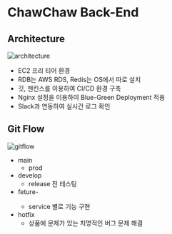 # ChawChaw Back-End

## Architecture

![architecture](https://user-images.githubusercontent.com/50051656/128911410-553b779b-2834-407e-9f1a-a87a09d0408c.JPG)

- EC2 프리 티어 환경
- RDB는 AWS RDS, Redis는 OS에서 따로 설치
- 깃, 젠킨스를 이용하여 CI/CD 환경 구축
- Nginx 설정을 이용하여 Blue-Green Deployment 적용
- Slack과 연동하여 실시간 로그 확인

## Git Flow

![gitflow](https://user-images.githubusercontent.com/50051656/128914666-719f6643-2070-4d00-ab08-bee09f2c6d33.JPG)


- main
  - prod
- develop
  - release 전 테스팅
- feture-<service>
  - service 별로 기능 구현
- hotfix
  - 상품에 문제가 있는 치명적인 버그 문제 해결